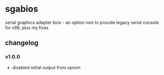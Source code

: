# sgabios
serial graphics adapter bios - an option rom to provide legacy serial console for x86, plus my fixes

## changelog

### v1.0.0
* disabled initial output from oprom
